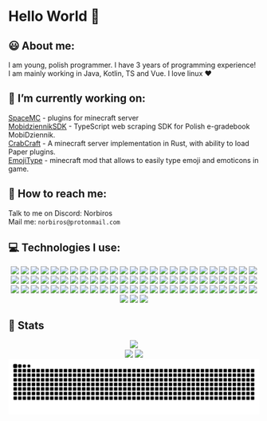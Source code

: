 # Hello World 👋

## 😃 About me:
<!-- I started around May 2021 -->
I am young, polish programmer. I have 3 years of programming experience! <br>
I am mainly working in Java, Kotlin, TS and Vue. I love linux ❤️<br/>

## 🔭 I’m currently working on:
<a href="https://github.com/SpaceMC/SpaceMC-EU">SpaceMC</a> - plugins for minecraft server<br>
<a href="https://github.com/Norbiros/MobidziennikAPI">MobidziennikSDK</a> - TypeScript web scraping SDK for Polish e-gradebook MobiDziennik. <br>
<a href="https://github.com/CrabCraftDev">CrabCraft</a> - A minecraft server implementation in Rust, with ability to load Paper plugins.<br>
<a href="https://github.com/Norbiros/emojitype">EmojiType</a> - minecraft mod that allows to easily type emoji and emoticons in game.<br>

## 📯 How to reach me:
Talk to me on Discord: Norbiros<br>
Mail me: `norbiros@protonmail.com`

## 💻 Technologies I use:
<p align=center>
  <img src="https://img.shields.io/badge/ProtonMail-8B89CC?style=for-the-badge&logo=protonmail&logoColor=white"/>
  <img src="https://img.shields.io/badge/GitHub_Actions-2088FF?style=for-the-badge&logo=github-actions&logoColor=white"/>
  <img src="https://img.shields.io/badge/Heroku-430098?style=for-the-badge&logo=heroku&logoColor=white"/>
  <img src="https://img.shields.io/badge/Netlify-00C7B7?style=for-the-badge&logo=netlify&logoColor=white"/>
  <img src="https://img.shields.io/badge/Vercel-000000?style=for-the-badge&logo=vercel&logoColor=white"/>
  <img src="https://img.shields.io/badge/MongoDB-4EA94B?style=for-the-badge&logo=mongodb&logoColor=white"/>
  <img src="https://img.shields.io/badge/MySQL-005C84?style=for-the-badge&logo=mysql&logoColor=white"/>
  <img src="https://img.shields.io/badge/PostgreSQL-316192?style=for-the-badge&logo=postgresql&logoColor=white"/>
  <img src="https://img.shields.io/badge/SQLite-07405E?style=for-the-badge&logo=sqlite&logoColor=white"/>
  <img src="https://img.shields.io/badge/Supabase-181818?style=for-the-badge&logo=supabase&logoColor=white"/>
  <img src="https://img.shields.io/badge/blender-%23F5792A.svg?style=for-the-badge&logo=blender&logoColor=white"/>
  <img src="https://img.shields.io/badge/gimp-5C5543?style=for-the-badge&logo=gimp&logoColor=white"/>
  <img src="https://img.shields.io/badge/MDN_Web_Docs-black?style=for-the-badge&logo=mdnwebdocs&logoColor=white"/>
  <img src="https://img.shields.io/badge/apache_maven-C71A36?style=for-the-badge&logo=apachemaven&logoColor=white"/>
  <img src="https://img.shields.io/badge/Docker-2CA5E0?style=for-the-badge&logo=docker&logoColor=white"/>
  <img src="https://img.shields.io/badge/Django-092E20?style=for-the-badge&logo=django&logoColor=green"/>
  <img src="https://img.shields.io/badge/Express.js-000000?style=for-the-badge&logo=express&logoColor=white"/>
  <img src="https://img.shields.io/badge/gradle-02303A?style=for-the-badge&logo=gradle&logoColor=white"/>
  <img src="https://img.shields.io/badge/Markdown-000000?style=for-the-badge&logo=markdown&logoColor=white"/>
  <img src="https://img.shields.io/badge/Node.js-339933?style=for-the-badge&logo=nodedotjs&logoColor=white"/>
  <img src="https://img.shields.io/badge/npm-CB3837?style=for-the-badge&logo=npm&logoColor=white"/>
  <img src="https://img.shields.io/badge/Yarn-2C8EBB?style=for-the-badge&logo=yarn&logoColor=white"/>
  <img src="https://img.shields.io/badge/Vite-B73BFE?style=for-the-badge&logo=vite&logoColor=FFD62E"/>
  <img src="https://img.shields.io/badge/Vue.js-35495E?style=for-the-badge&logo=vuedotjs&logoColor=4FC08D"/>
  <img src="https://img.shields.io/badge/Discord-5865F2?style=for-the-badge&logo=discord&logoColor=white"/>
  <img src="https://img.shields.io/badge/IntelliJ_IDEA-000000.svg?style=for-the-badge&logo=intellij-idea&logoColor=white"/>
  <img src="https://img.shields.io/badge/PyCharm-000000.svg?&style=for-the-badge&logo=PyCharm&logoColor=white"/>
  <img src="https://img.shields.io/badge/HTML5-E34F26?style=for-the-badge&logo=html5&logoColor=white"/>
  <img src="https://img.shields.io/badge/OpenJDK-ED8B00?style=for-the-badge&logo=openjdk&logoColor=white"/>
  <img src="https://img.shields.io/badge/JavaScript-323330?style=for-the-badge&logo=javascript&logoColor=F7DF1E"/>
  <img src="https://img.shields.io/badge/json-5E5C5C?style=for-the-badge&logo=json&logoColor=white"/>
  <img src="https://img.shields.io/badge/Kotlin-0095D5?&style=for-the-badge&logo=kotlin&logoColor=white"/>
  <img src="https://img.shields.io/badge/Python-FFD43B?style=for-the-badge&logo=python&logoColor=blue"/>
  <img src="https://img.shields.io/badge/TypeScript-007ACC?style=for-the-badge&logo=typescript&logoColor=white"/>
  <img src="https://img.shields.io/badge/prettier-1A2C34?style=for-the-badge&logo=prettier&logoColor=F7BA3E"/>
  <img src="https://img.shields.io/badge/Trello-0052CC?style=for-the-badge&logo=trello&logoColor=white"/>
  <img src="https://img.shields.io/badge/Android-3DDC84?style=for-the-badge&logo=android&logoColor=white"/>
  <img src="https://img.shields.io/badge/Gentoo-54487A?style=for-the-badge&logo=gentoo&logoColor=white"/>
  <img src="https://img.shields.io/badge/Linux-FCC624?style=for-the-badge&logo=linux&logoColor=black"/>
  <img src="https://img.shields.io/badge/Arduino-00979D?style=for-the-badge&logo=Arduino&logoColor=white"/>
  <img src="https://img.shields.io/badge/micro:bit-00ED00?style=for-the-badge&logo=micro:bit&logoColor=white"/>
  <img src="https://img.shields.io/badge/Snyk-4C4A73?style=for-the-badge&logo=snyk&logoColor=white"/>
  <img src="https://img.shields.io/badge/GitHub-100000?style=for-the-badge&logo=github&logoColor=white"/>
  <img src="https://img.shields.io/badge/GIT-E44C30?style=for-the-badge&logo=git&logoColor=white"/>
  <img src="https://img.shields.io/badge/Firefox_Browser-FF7139?style=for-the-badge&logo=Firefox-Browser&logoColor=white"/>
  <img src="https://img.shields.io/badge/Tor_Browser-7D4698?style=for-the-badge&logo=Tor-Browser&logoColor=white"/>
  <img src="https://img.shields.io/badge/dell%20laptop-007DB8?style=for-the-badge&logo=dell&logoColor=white"/>
  <img src="https://img.shields.io/badge/chatGPT-74aa9c?style=for-the-badge&logo=openai&logoColor=white"/>
  <img src="https://img.shields.io/badge/dependabot-025E8C?style=for-the-badge&logo=dependabot&logoColor=white"/>
  <img src="https://img.shields.io/badge/Neo4j-008CC1?style=for-the-badge&logo=neo4j&logoColor=white"/>
  <img src="https://img.shields.io/badge/-Stackoverflow-FE7A16?style=for-the-badge&logo=stack-overflow&logoColor=white"/>
  <img src="https://img.shields.io/badge/Wikipedia-%23000000.svg?style=for-the-badge&logo=wikipedia&logoColor=white"/>
  <img src="https://img.shields.io/badge/fastify-%23000000.svg?style=for-the-badge&logo=fastify&logoColor=white"/>
  <img src="https://img.shields.io/badge/Flutter-%2302569B.svg?style=for-the-badge&logo=Flutter&logoColor=white"/>
  <img src="https://img.shields.io/badge/Nuxt-002E3B?style=for-the-badge&logo=nuxtdotjs&logoColor=#00DC82"/>
  <img src="https://img.shields.io/badge/pnpm-%234a4a4a.svg?style=for-the-badge&logo=pnpm&logoColor=f69220"/>
  <img src="https://img.shields.io/badge/tailwindcss-%2338B2AC.svg?style=for-the-badge&logo=tailwind-css&logoColor=white"/>
  <img src="https://img.shields.io/badge/GODOT-%23FFFFFF.svg?style=for-the-badge&logo=godot-engine"/>
  <img src="https://img.shields.io/badge/Render-%46E3B7.svg?style=for-the-badge&logo=render&logoColor=white"/>
  <img src="https://img.shields.io/badge/CLion-black?style=for-the-badge&logo=clion&logoColor=white"/>
  <img src="https://img.shields.io/badge/c++-%2300599C.svg?style=for-the-badge&logo=c%2B%2B&logoColor=white"/>
  <img src="https://img.shields.io/badge/webstorm-143?style=for-the-badge&logo=webstorm&logoColor=white&color=black"/>
  <img src="https://img.shields.io/badge/css3-%231572B6.svg?style=for-the-badge&logo=css3&logoColor=white"/>
  <img src="https://img.shields.io/badge/html5-%23E34F26.svg?style=for-the-badge&logo=html5&logoColor=white"/>
  <img src="https://img.shields.io/badge/java-%23ED8B00.svg?style=for-the-badge&logo=openjdk&logoColor=white"/>
  <img src="https://img.shields.io/badge/rust-%23000000.svg?style=for-the-badge&logo=rust&logoColor=white"/>
  <img src="https://img.shields.io/badge/shell_script-%23121011.svg?style=for-the-badge&logo=gnu-bash&logoColor=white"/>
  <img src="https://img.shields.io/badge/typescript-%23007ACC.svg?style=for-the-badge&logo=typescript&logoColor=white"/>
  <img src="https://img.shields.io/badge/LibreOffice-%2318A303?style=for-the-badge&logo=LibreOffice&logoColor=white"/>
  <img src="https://img.shields.io/badge/Prisma-3982CE?style=for-the-badge&logo=Prisma&logoColor=whitee"/>
  <img src="https://img.shields.io/badge/ESLint-4B3263?style=for-the-badge&logo=eslint&logoColor=white"/>
  <img src="https://img.shields.io/badge/jenkins-%232C5263.svg?style=for-the-badge&logo=jenkins&logoColor=white"/>
  <img src="https://img.shields.io/badge/nginx-%23009639.svg?style=for-the-badge&logo=nginx&logoColor=white"/>
  <img src="https://img.shields.io/badge/Signal-%23039BE5.svg?style=for-the-badge&logo=Signal&logoColor=white"/>
  <img src="https://img.shields.io/badge/YouTube-%23FF0000.svg?style=for-the-badge&logo=YouTube&logoColor=white"/>
  <img src="https://img.shields.io/badge/Xiaomi-%23FF6900.svg?style=for-the-badge&logo=xiaomi&logoColor=white"/>
  <img src="https://img.shields.io/badge/F_Droid-1976D2?style=for-the-badge&logo=f-droid&logoColor=white"/>
  <img src="https://img.shields.io/badge/Twitter-%231DA1F2.svg?style=for-the-badge&logo=Twitter&logoColor=white"/>
</p>

## 🧪 Stats
<p align=center>
  <!-- https://streak-stats.demolab.com/?user=Norbiros -->
  <picture>
    <source 
      srcset="https://streak-stats.demolab.com/?user=Norbiros&theme=dark&hide_border=true"
      media="(prefers-color-scheme: dark)"
    />
    <img src="https://streak-stats.demolab.com/?user=Norbiros&hide_border=true" />
  </picture>
  <br>
  <picture>
    <source 
      srcset="https://github-readme-stats.vercel.app/api?username=Norbiros&theme=dark&include_all_commits=true&show_icons=true&hide=commits"
      media="(prefers-color-scheme: dark)"
    />
    <img src="https://github-readme-stats.vercel.app/api?username=Norbiros&show_icons=true&hide_border=true&include_all_commits=true&hide=commits" />
  </picture>
  <picture>
    <source 
      srcset="https://github-readme-stats.vercel.app/api/top-langs/?username=Norbiros&theme=dark&layout=compact&hide_border=true"
      media="(prefers-color-scheme: dark)"
    />
    <img src="https://github-readme-stats.vercel.app/api/top-langs/?username=Norbiros&layout=compact&hide_border=true" />
  </picture>
  <picture>
    <source media="(prefers-color-scheme: dark)" srcset="https://raw.githubusercontent.com/Norbiros/Norbiros/output/github-contribution-grid-snake-dark.svg" />
    <img alt="github-snake" src="https://raw.githubusercontent.com/Norbiros/Norbiros/output/github-contribution-grid-snake.svg" />
  </picture>
</p>
